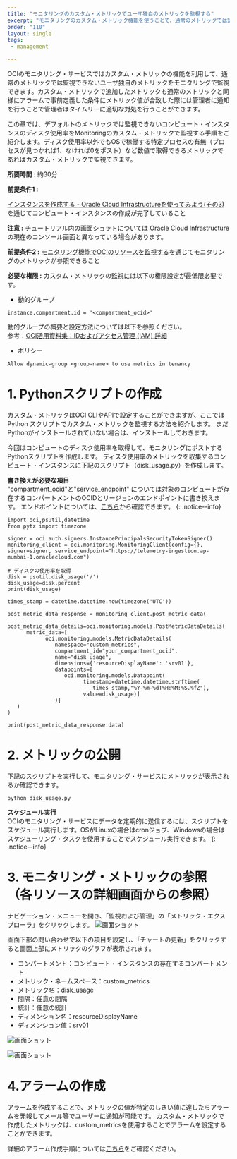 ```yaml
---
title: "モニタリングのカスタム・メトリックでユーザ独自のメトリックを監視する"
excerpt: "モニタリングのカスタム・メトリック機能を使うことで、通常のメトリックでは監視できないユーザ独自のメトリックをモニタリングで監視できます。アラームを設定すれば、通常のメトリックと同様にメトリックの値がしきい値に達した場合に管理者に通知できます。"
order: "110"
layout: single
tags:
 - management

---
```

OCIのモニタリング・サービスではカスタム・メトリックの機能を利用して、通常のメトリックでは監視できないユーザ独自のメトリックをモニタリングで監視できます。カスタム・メトリックで追加したメトリックも通常のメトリックと同様にアラームで事前定義した条件にメトリック値が合致した際には管理者に通知を行うことで管理者はタイムリーに適切な対処を行うことができます。

この章では、デフォルトのメトリックでは監視できないコンピュート・インスタンスのディスク使用率をMonitoringのカスタム・メトリックで監視する手順をご紹介します。ディスク使用率以外でもOSで稼働する特定プロセスの有無（プロセスが見つかれば1、なければ0をポスト）など数値で取得できるメトリックであればカスタム・メトリックで監視できます。

**所要時間 :** 約30分

**前提条件1 :** 

[インスタンスを作成する - Oracle Cloud Infrastructureを使ってみよう(その3)](https://oracle-japan.github.io/ocitutorials/beginners/creating-compute-instance/) を通じてコンピュート・インスタンスの作成が完了していること

**注意 :** チュートリアル内の画面ショットについては Oracle Cloud Infrastructure の現在のコンソール画面と異なっている場合があります。

**前提条件2 :**
[モニタリング機能でOCIのリソースを監視する](https://oracle-japan.github.io/ocitutorials/intermediates/monitoring-resources/)を通じてモニタリングのメトリックが参照できること

**必要な権限 :** カスタム・メトリックの監視には以下の権限設定が最低限必要です。
+ 動的グループ
```
instance.compartment.id = '<compartment_ocid>'
```
  動的グループの概要と設定方法については以下を参照ください。  
  参考：[OCI活用資料集：IDおよびアクセス管理 (IAM) 詳細](https://oracle-japan.github.io/ocidocs/services/governance%20and%20administration/iam-200/)

+ ポリシー
```
Allow dynamic-group <group-name> to use metrics in tenancy
```

# 1. Pythonスクリプトの作成
カスタム・メトリックはOCI CLIやAPIで設定することができますが、ここではPython スクリプトでカスタム・メトリックを監視する方法を紹介します。
まだPythonがインストールされていない場合は、インストールしておきます。

今回はコンピュートのディスク使用率を取得して、モニタリングにポストするPythonスクリプトを作成します。
ディスク使用率のメトリックを収集するコンピュート・インスタンスに下記のスクリプト（disk_usage.py）を作成します。

**書き換えが必要な項目** <br>
"compartment_ocid"と"service_endpoint" については対象のコンピュートが存在するコンパートメントのOCIDとリージョンのエンドポイントに書き換えます。
エンドポイントについては、[こちら](https://docs.oracle.com/en-us/iaas/api/#/en/monitoring/20180401/)から確認できます。
{: .notice--info}


```
import oci,psutil,datetime
from pytz import timezone

signer = oci.auth.signers.InstancePrincipalsSecurityTokenSigner()
monitoring_client = oci.monitoring.MonitoringClient(config={}, signer=signer, service_endpoint="https://telemetry-ingestion.ap-mumbai-1.oraclecloud.com")

# ディスクの使用率を取得
disk = psutil.disk_usage('/')
disk_usage=disk.percent
print(disk_usage)
   
times_stamp = datetime.datetime.now(timezone('UTC'))

post_metric_data_response = monitoring_client.post_metric_data(
   post_metric_data_details=oci.monitoring.models.PostMetricDataDetails(
      metric_data=[
            oci.monitoring.models.MetricDataDetails(
               namespace="custom_metrics",
               compartment_id="your_compartment_ocid",
               name="disk_usage",
               dimensions={'resourceDisplayName': 'srv01'},
               datapoints=[
                  oci.monitoring.models.Datapoint(
                        timestamp=datetime.datetime.strftime(
                           times_stamp,"%Y-%m-%dT%H:%M:%S.%fZ"),
                        value=disk_usage)]
               )]
   )
)

print(post_metric_data_response.data)
```

# 2. メトリックの公開
下記のスクリプトを実行して、モニタリング・サービスにメトリックが表示されるか確認できます。
```
python disk_usage.py
```

**スケジュール実行** <br>
OCIのモニタリング・サービスにデータを定期的に送信するには、スクリプトをスケジュール実行します。OSがLinuxの場合はcronジョブ、Windowsの場合はスケジューリング・タスクを使用することでスケジュール実行できます。
{: .notice--info}

# 3. モニタリング・メトリックの参照（各リソースの詳細画面からの参照）
ナビゲーション・メニューを開き、「監視および管理」の「メトリック・エクスプローラ」をクリックします。
![画面ショット](image01.png)

画面下部の問い合わせで以下の項目を設定し、「チャートの更新」をクリックすると画面上部にメトリックのグラフが表示されます。
 - コンパートメント：コンピュート・インスタンスの存在するコンパートメント
 - メトリック・ネームスペース：custom_metrics
 - メトリック名：disk_usage
 - 間隔：任意の間隔
 - 統計：任意の統計
 - ディメンション名：resourceDisplayName
 - ディメンション値：srv01

![画面ショット](image02.png)

![画面ショット](image03.png)


# 4.アラームの作成
アラームを作成することで、メトリックの値が特定のしきい値に達したらアラームを発報してメール等でユーザーに通知が可能です。
カスタム・メトリックで作成したメトリックは、custom_metricsを使用することでアラームを設定することができます。

詳細のアラーム作成手順については[こちら](https://oracle-japan.github.io/ocitutorials/intermediates/monitoring-resources/#4-%E3%82%A2%E3%83%A9%E3%83%BC%E3%83%A0%E3%81%AE%E9%80%9A%E7%9F%A5%E5%85%88%E3%81%AE%E4%BD%9C%E6%88%90)をご確認ください。

